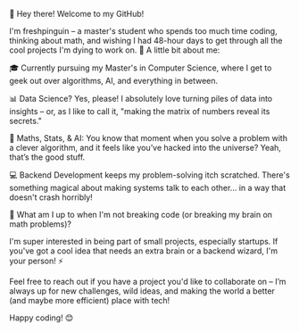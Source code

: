 👋 Hey there! Welcome to my GitHub!

I'm freshpinguin – a master's student who spends too much time coding, thinking about math, and wishing I had 48-hour days to get through all the cool projects I'm dying to work on.
🚀 A little bit about me:

🎓 Currently pursuing my Master's in Computer Science, where I get to geek out over algorithms, AI, and everything in between.

📊 Data Science? Yes, please! I absolutely love turning piles of data into insights – or, as I like to call it, "making the matrix of numbers reveal its secrets."

🔢 Maths, Stats, & AI: You know that moment when you solve a problem with a clever algorithm, and it feels like you’ve hacked into the universe? Yeah, that’s the good stuff.

💻 Backend Development keeps my problem-solving itch scratched. There's something magical about making systems talk to each other... in a way that doesn't crash horribly!

👀 What am I up to when I'm not breaking code (or breaking my brain on math problems)?

I'm super interested in being part of small projects, especially startups. If you've got a cool idea that needs an extra brain or a backend wizard, I'm your person! ⚡

Feel free to reach out if you have a project you'd like to collaborate on – I’m always up for new challenges, wild ideas, and making the world a better (and maybe more efficient) place with tech!

Happy coding! 😊

